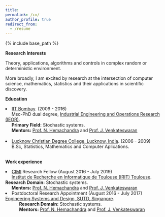 ```yaml
---
title: 
permalink: /cv/
author_profile: true
redirect_from:
  - /resume
---
```



{% include base_path %}

  
<b>Research Interests</b>

Theory, applications, algorithms and controls in complex random or deterministic environment. 

More broadly, I am excited by research at the intersection of computer science, mathematics, statistics and their applications in scientific discovery. 

<b>Education</b>
<li><a href="http://www.iitb.ac.in/">IIT Bombay</a>. (2009 - 2016) <br>
&nbsp;&nbsp;&nbsp;&nbsp; Msc-PhD dual degree, <a href="http://www.ieor.iitb.ac.in/">Industrial Engineering and Operations Research (IEOR)</a>. <br>
&nbsp;&nbsp;&nbsp;&nbsp; <b>Primary Field:</b> Stochastic systems. <br>
&nbsp;&nbsp;&nbsp;&nbsp; <b>Mentors:</b> <a href="http://www.ieor.iitb.ac.in/~nh">Prof. N. Hemachandra</a> and <a href="http://www.ieor.iitb.ac.in/~jayendran">Prof. J. Venkateswaran</a>

<br>
<br>

<li><a href="http://www.iitd.ernet.in">Lucknow Christian Degree College, Lucknow,
India</a>. (2006 - 2009) <br>
&nbsp;&nbsp;&nbsp;&nbsp; B.Sc, Statistics, Mathematics and Computer Aplications.

<br>
<br>

<b>Work experience</b>
<br>

<li><a href="http://www.cimi.univ-toulouse.fr/en/post-doctoral-fellowships" target="_blank">CIMI</a> Research Fellow (August 2016 - July 2019) <br>
&nbsp;&nbsp;&nbsp;&nbsp; <a href="https://www.irit.fr/?lang=en"> Institut de Recherche en Informatique de Toulouse (IRIT) Toulouse</a>. 
&nbsp;&nbsp;&nbsp;&nbsp; <b>Research Domain:</b> Stochastic systems. <br>
&nbsp;&nbsp;&nbsp;&nbsp; <b>Mentors:</b> <a href="http://www.ieor.iitb.ac.in/~nh">Prof. N. Hemachandra</a> and <a href="http://www.ieor.iitb.ac.in/~jayendran">Prof. J. Venkateswaran</a>


<li>Postdoctoral Research Appointment (August 2016 -
July 2017) <br>
<a href="http://esd.sutd.edu.sg/">Engineering Systems and Design, SUTD, Singapore</a>. 
<ul>
&nbsp;&nbsp;&nbsp;&nbsp; <b>Research Domain:</b> Stochastic systems. <br>
&nbsp;&nbsp;&nbsp;&nbsp; <b>Mentors:</b> <a href="http://www.ieor.iitb.ac.in/~nh">Prof. N. Hemachandra</a> and <a href="http://www.ieor.iitb.ac.in/~jayendran">Prof. J. Venkateswaran</a>
  
